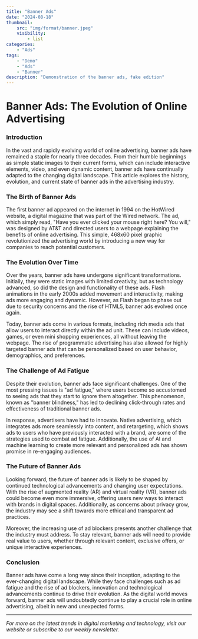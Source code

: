 ```yaml
---
title: "Banner Ads"
date: "2024-08-18"
thumbnail:
    src: "img/format/banner.jpeg"
    visibility:
        - list
categories:
    - "Ads"
tags:
    - "Demo"
    - "Ads"
    - "Banner"
description: "Demonstration of the banner ads, fake edition"
---
```


# Banner Ads: The Evolution of Online Advertising

<!-- Start banner zone mnyyz50909728 -->
<div id="mnyyz50909728"></div><script>if (!window.MNYYBanners) {(function () {var s = document.createElement("script");s.async = true;s.type = "text/javascript";s.src = "https://sdk-dev.moneyoyo.org/v1/banner.js?pid=66GwjROBg5L1W69Zt4m2FHLkaCs_mzD2YNr75XZW-CQ";var n = document.getElementsByTagName("script")[0];n.parentNode.insertBefore(s, n);})();} window.MNYYBanners = window.MNYYBanners || [];window.MNYYBanners.push({ zone: 'mnyyz50909728', gamClickURL:'%%CLICK_URL_UNESC%%' });</script>
<!-- End banner zone mnyyz50909728 -->

### Introduction

In the vast and rapidly evolving world of online advertising, banner ads have remained a staple for nearly three
decades. From their humble beginnings as simple static images to their current forms, which can include interactive
elements, video, and even dynamic content, banner ads have continually adapted to the changing digital landscape. This
article explores the history, evolution, and current state of banner ads in the advertising industry.

### The Birth of Banner Ads

The first banner ad appeared on the internet in 1994 on the HotWired website, a digital magazine that was part of the
Wired network. The ad, which simply read, "Have you ever clicked your mouse right here? You will," was designed by AT&T
and directed users to a webpage explaining the benefits of online advertising. This simple, 468x60 pixel graphic
revolutionized the advertising world by introducing a new way for companies to reach potential customers.

### The Evolution Over Time

Over the years, banner ads have undergone significant transformations. Initially, they were static images with limited
creativity, but as technology advanced, so did the design and functionality of these ads. Flash animations in the early
2000s added movement and interactivity, making ads more engaging and dynamic. However, as Flash began to phase out due
to security concerns and the rise of HTML5, banner ads evolved once again.

Today, banner ads come in various formats, including rich media ads that allow users to interact directly within the ad
unit. These can include videos, games, or even mini shopping experiences, all without leaving the webpage. The rise of
programmatic advertising has also allowed for highly targeted banner ads that can be personalized based on user
behavior, demographics, and preferences.

### The Challenge of Ad Fatigue

Despite their evolution, banner ads face significant challenges. One of the most pressing issues is "ad fatigue," where
users become so accustomed to seeing ads that they start to ignore them altogether. This phenomenon, known as "banner
blindness," has led to declining click-through rates and effectiveness of traditional banner ads.

In response, advertisers have had to innovate. Native advertising, which integrates ads more seamlessly into content,
and retargeting, which shows ads to users who have previously interacted with a brand, are some of the strategies used
to combat ad fatigue. Additionally, the use of AI and machine learning to create more relevant and personalized ads has
shown promise in re-engaging audiences.

### The Future of Banner Ads

Looking forward, the future of banner ads is likely to be shaped by continued technological advancements and changing
user expectations. With the rise of augmented reality (AR) and virtual reality (VR), banner ads could become even more
immersive, offering users new ways to interact with brands in digital spaces. Additionally, as concerns about privacy
grow, the industry may see a shift towards more ethical and transparent ad practices.

Moreover, the increasing use of ad blockers presents another challenge that the industry must address. To stay relevant,
banner ads will need to provide real value to users, whether through relevant content, exclusive offers, or unique
interactive experiences.

<!-- Start banner zone mnyyz94505427 -->
<div id="mnyyz94505427"></div><script>if (!window.MNYYBanners) {(function () {var s = document.createElement("script");s.async = true;s.type = "text/javascript";s.src = "https://sdk-dev.moneyoyo.org/v1/banner.js?pid=66GwjROBg5L1W69Zt4m2FHLkaCs_mzD2YNr75XZW-CQ";var n = document.getElementsByTagName("script")[0];n.parentNode.insertBefore(s, n);})();} window.MNYYBanners = window.MNYYBanners || [];window.MNYYBanners.push({ zone: 'mnyyz94505427', gamClickURL:'%%CLICK_URL_UNESC%%' });</script>
<!-- End banner zone mnyyz94505427 -->

### Conclusion

Banner ads have come a long way since their inception, adapting to the ever-changing digital landscape. While they face
challenges such as ad fatigue and the rise of ad blockers, innovation and technological advancements continue to drive
their evolution. As the digital world moves forward, banner ads will undoubtedly continue to play a crucial role in
online advertising, albeit in new and unexpected forms.

---

*For more on the latest trends in digital marketing and technology, visit our website or subscribe to our weekly
newsletter.*